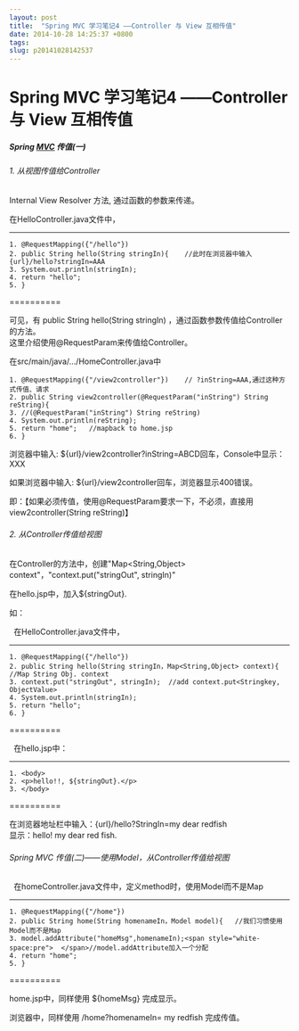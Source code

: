 ```yaml
---
layout: post
title:  "Spring MVC 学习笔记4 ——Controller 与 View 互相传值"
date: 2014-10-28 14:25:37 +0800
tags: 
slug: p20141028142537
---
```


# Spring MVC 学习笔记4 ——Controller 与 View 互相传值





##### Spring [MVC](https://so.csdn.net/so/search?q=MVC&spm=1001.2101.3001.7020) 传值(一)


###### 1. 从视图传值给Controller


Internal View Resolver 方法, 通过函数的参数来传递。 
  

  
 在HelloController.java文件中， 
  
 ----------- 
  



```
1. @RequestMapping({"/hello"})
2. public String hello(String stringIn){	//此时在浏览器中输入 {url}/hello?stringIn=AAA
3. System.out.println(stringIn);
4. return "hello";
5. }

```
========== 
  


可见，有 public String hello(String stringIn) ，通过函数参数传值给Controller的方法。  
 这里介绍使用@RequestParam来传值给Controller。  
   
 在src/main/java/.../HomeController.java中  
 



```
1. @RequestMapping({"/view2controller"})	// ?inString=AAA,通过这种方式传值、请求
2. public String view2controller(@RequestParam("inString") String reString){
3. //(@RequestParam("inString") String reString)
4. System.out.println(reString);
5. return "home";	//mapback to home.jsp
6. }

```

浏览器中输入: ${url}/view2controller?inString=ABCD回车，Console中显示：XXX 
  

如果浏览器中输入: ${url}/view2controller回车，浏览器显示400错误。 
  

即：【如果必须传值，使用@RequestParam要求一下，不必须，直接用view2controller(String reString)】 
  


  
 



###### 2. 从Controller传值给视图


在Controller的方法中，创建"Map<String,Object> context"，"context.put("stringOut", stringIn)" 
  

在hello.jsp中，加入${stringOut}. 
  

如： 
  

  在HelloController.java文件中， 
  
 ---------- 
  


```
1. @RequestMapping({"/hello"})
2. public String hello(String stringIn，Map<String,Object> context){   //Map String Obj. context
3. context.put("stringOut", stringIn);	//add context.put<Stringkey, ObjectValue>
4. System.out.println(stringIn);
5. return "hello";
6. }

```

  
 ========== 
  

  在hello.jsp中： 
  
 ---------- 
  


```
1. <body>
2. <p>hello!!, ${stringOut}.</p>
3. </body>

```
========== 

在浏览器地址栏中输入：{url}/hello?StringIn=my dear redfish  
 显示：hello! my dear red fish.  
   
 


###### Spring MVC 传值(二)——使用Model，从Controller传值给视图


#### 


  在homeController.java文件中，定义method时，使用Model而不是Map 
  
 ---------- 
  


```
1. @RequestMapping({"/home"})
2. public String home(String homenameIn，Model model){   //我们习惯使用Model而不是Map
3. model.addAttribute("homeMsg",homenameIn);<span style="white-space:pre">	</span>//model.addAttribute加入一个分配
4. return "home";
5. }

```
========== 
  

home.jsp中，同样使用 
${homeMsg} 完成显示。 

浏览器中，同样使用 /home?homenameIn= my redfish 完成传值。  
 




